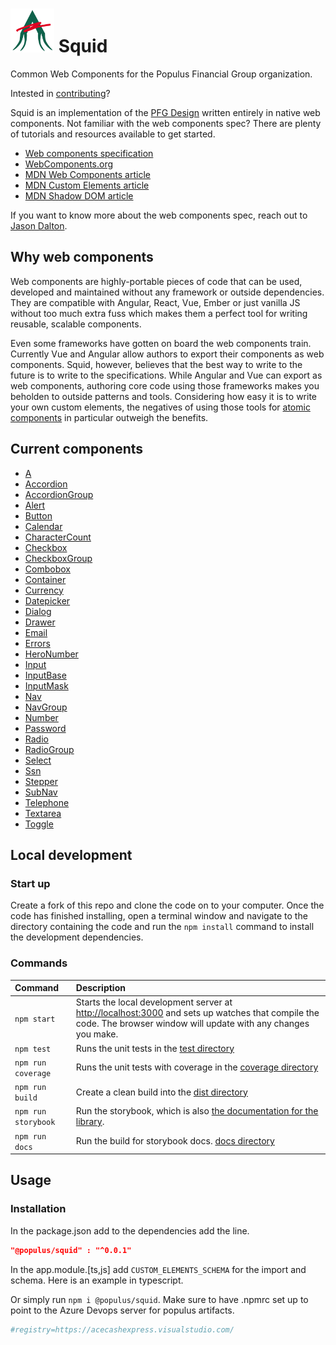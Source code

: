 # <img src="logo.svg" width="70" height="70"> Squid

Common Web Components for the Populus Financial Group organization.

Intested in [contributing](CONTRIBUTING.MD)?

Squid is an implementation of the  [PFG Design](https://acecashexpress.visualstudio.com/PFG%20Design) written entirely in native web components. Not familiar with the web components spec? There are plenty of tutorials and resources available to get started.

- [Web components specification](https://github.com/w3c/webcomponents)
- [WebComponents.org](https://www.webcomponents.org/)
- [MDN Web Components article](https://developer.mozilla.org/en-US/docs/Web/Web_Components)
- [MDN Custom Elements article](https://developer.mozilla.org/en-US/docs/Web/API/Window/customElements)
- [MDN Shadow DOM article](https://developer.mozilla.org/en-US/docs/Web/API/Element/attachShadow)

If you want to know more about the web components spec, reach out to [Jason Dalton](mailto:jdalton@acecashexpress.com).

## Why web components

Web components are highly-portable pieces of code that can be used, developed and maintained without any framework or outside dependencies. They are compatible with Angular, React, Vue, Ember or just vanilla JS without too much extra fuss which makes them a perfect tool for writing reusable, scalable components.

Even some frameworks have gotten on board the web components train. Currently Vue and Angular allow authors to export their components as web components. Squid, however, believes that the best way to write to the future is to write to the specifications. While Angular and Vue can export as web components, authoring core code using those frameworks makes you beholden to outside patterns and tools. Considering how easy it is to write your own custom elements, the negatives of using those tools for [atomic components](http://bradfrost.com/blog/post/atomic-web-design/) in particular outweigh the benefits.

## Current components

- [A](./src/squid-a/squid-a.js)
- [Accordion](./src/squid-accordion/squid-accordion.js)
- [AccordionGroup](./src/squid-accordion-group/squid-accordion-group.js)
- [Alert](./src/squid-alert/squid-alert.js)
- [Button](./src/squid-button/squid-button.js)
- [Calendar](./src/squid-calendar/squid-calendar.js)
- [CharacterCount](./src/squid-character-count/squid-character-count.js)
- [Checkbox](./src/squid-checkbox/squid-checkbox.js)
- [CheckboxGroup](./src/squid-checkbox-group/squid-checkbox-group.js)
- [Combobox](./src/squid-combobox/squid-combobox.js)
- [Container](./src/squid-container/squid-container.js)
- [Currency](./src/squid-currency/squid-currency.js)
- [Datepicker](./src/squid-datepicker/squid-datepicker.js)
- [Dialog](./src/squid-dialog/squid-dialog.js)
- [Drawer](./src/squid-drawer/squid-drawer.js)
- [Email](./src/squid-email/squid-email.js)
- [Errors](./src/squid-errors/squid-errors.js)
- [HeroNumber](./src/squid-hero-number/squid-hero-number.js)
- [Input](./src/squid-input/squid-input.js)
- [InputBase](./src/squid-input-base/squid-input-base.js)
- [InputMask](./src/squid-input-mask/squid-input-mask.js)
- [Nav](./src/squid-nav/squid-nav.js)
- [NavGroup](./src/squid-nav-group/squid-nav-group.js)
- [Number](./src/squid-number/squid-number.js)
- [Password](./src/squid-password/squid-password.js)
- [Radio](./src/squid-radio/squid-radio.js)
- [RadioGroup](./src/squid-radio-group/squid-radio-group.js)
- [Select](./src/squid-select/squid-select.js)
- [Ssn](./src/squid-ssn/squid-ssn.js)
- [Stepper](./src/squid-stepper/squid-stepper.js)
- [SubNav](./src/squid-sub-nav/squid-sub-nav.js)
- [Telephone](./src/squid-telephone/squid-telephone.js)
- [Textarea](./src/squid-textarea/squid-textarea.js)
- [Toggle](./src/squid-toggle/squid-toggle.js)

## Local development

### Start up

Create a fork of this repo and clone the code on to your computer. Once the code has finished installing, open a terminal window and navigate to the directory containing the code and run the `npm install` command to install the development dependencies.

### Commands

| Command           | Description                                     |
|:------------------|:------------------------------------------------|
| `npm start`       | Starts the local development server at [http://localhost:3000](http://localhost:3000) and sets up watches that compile the code. The browser window will update with any changes you make. |
| `npm test`        | Runs the unit tests in the [test directory](./test) |
| `npm run coverage`        | Runs the unit tests with coverage in the [coverage directory](./coverage) |
| `npm run build`   | Create a clean build into the [dist directory](./dist) |
| `npm run storybook` | Run the storybook, which is also [the documentation for the library](https://storybook.js.org/). |
| `npm run docs` | Run the build for storybook docs. [docs directory](./docs)|

## Usage

### Installation

In the package.json add to the dependencies add the line.

```json
"@populus/squid" : "^0.0.1"
```

In the app.module.[ts,js] add `CUSTOM_ELEMENTS_SCHEMA` for the import and schema. Here is an example in typescript.

Or simply run `npm i @populus/squid`. Make sure to have .npmrc set up to point to the Azure Devops server for populus artifacts.

```bash
#registry=https://acecashexpress.visualstudio.com/
```

    
    
    
    
    
    
    
    
    
    
    
    
    
    
    
    
    
    
    
    
    
    
    
    
    
    
    
    
    
    
    
    
    
    
    
    
    
    
    
    
    
    
    
    
    
    
    
    
    
    
    
    
    
    
    
    
    
    
    
    
    
    
    
    
    
    
    
    
    
    
    
    
    
    
    
    
    